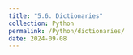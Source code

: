 ```yaml
---
title: "5.6. Dictionaries"
collection: Python
permalink: /Python/dictionaries/
date: 2024-09-08
---
```

